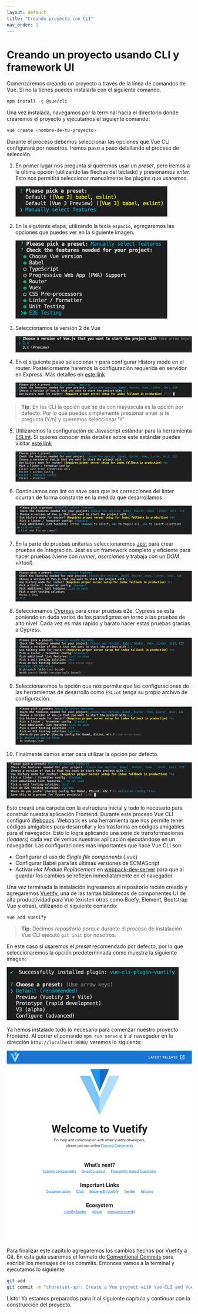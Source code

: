 ```yaml
---
layout: default
title: "Creando proyecto con CLI"
nav_order: 1
---
```


# Creando un proyecto usando CLI y framework UI

<!-- <div class="embed-responsive">
  <iframe
    class="embed-responsive__item"
    src="https://www.youtube.com/embed/opMGpx98r7c"
    title="YouTube video player"
    frameborder="0"
    allow="accelerometer; autoplay; clipboard-write; encrypted-media; gyroscope; picture-in-picture" allowfullscreen
  ></iframe>
</div> -->

Comenzaremos creando un proyecto a través de la línea de comandos de Vue. Si no la tienes puedes instalarla con el siguiente comando.

```bash
npm install -g @vue/cli
```

Una vez instalada, navegamos por la terminal hacia el directorio donde crearemos el proyecto y ejecutamos el siguiente comando:

```bash
vue create <nombre-de-tu-proyecto>
```

Durante el proceso debemos seleccionar las opciones que Vue CLI configurará por nosotros. Iremos paso a paso detallando el proceso de selección.

1) En primer lugar nos pregunta si queremos usar un *preset*, pero iremos a la última opción (utilizando las flechas del teclado) y presionamos *enter*. Esto nos permitirá seleccionar manualmente los plugins que usaremos.
   
   ![Imagen de paso 1 de instalación](images/01-vue-cli-install-01.png)

2) En la siguiente etapa, utilizando la tecla `espacio`, agregaremos las opciones que puedes ver en la siguiente imagen.

   ![Imagen de paso 2 de instalación](images/01-vue-cli-install-02.png)

3) Seleccionamos la versión 2 de Vue

   ![Imagen de paso 3 de instalación](images/01-vue-cli-install-03.png)

4) En el siguiente paso seleccionar `Y` para configurar History mode en el router. Posteriormente haremos la configuración requerida en servidor en Express. Más detalles en [este link](https://router.vuejs.org/guide/essentials/history-mode.html#html5-history-mode)

   ![Imagen de paso 4 de instalación](images/01-vue-cli-install-04.png?raw=true)

>**Tip**: En las CLI la opción que se da con mayúscula es la opción por defecto. Por lo que puedes simplemente presionar enter 
si te pregunta (Y/n) y queremos seleccionar 'Y'

5) Utilizaremos la configuración de Javascript estándar para la herramienta [ESLint](https://eslint.org/). Si quieres conocer más detalles sobre este estándar puedes visitar [este link](https://standardjs.com/)  

   ![Imagen de paso 5 de instalación](images/01-vue-cli-install-05.png)

6) Continuamos con lint on save para que las correcciones del linter ocurran de forma constante en la medida que desarrollamos  
   
   ![Lint on save](images/01-vue-cli-install-05-b.png)

7) En la parte de pruebas unitarias seleccionaremos [Jest](https://jestjs.io/) para crear pruebas de integración. Jest es un framework completo y eficiente para hacer pruebas (viene con *runner*, *aserciones* y trabaja con un *DOM virtual*).
   
   ![Imagen de paso 6 de instalación](images/01-vue-cli-install-06.png)

8) Seleccionamos [Cypress](https://www.cypress.io/) para crear pruebas e2e. Cypress se está poniendo en duda varios de los paradigmas en torno a las pruebas de alto nivel. Cada vez es más rápido y barato hacer estas pruebas gracias a Cypress. 

   ![Imagen de paso 7 de instalación](images/01-vue-cli-install-07.png)

9) Seleccionaremos la opción que nos permite que las configuraciones de las herramientas de desarrollo como `ESLint` tenga su propio archivo de configuración.
 
   ![Imagen de paso 8 de instalación](images/01-vue-cli-install-08.png)

10) Finalmente damos enter para utilizar la opción por defecto.

   ![Imagen de paso 9 de instalación](images/01-vue-cli-install-09.png)

Esto creará una carpeta con la estructura inicial y todo lo necesario para construir nuestra aplicación Frontend. Durante este proceso Vue CLI configuró [Webpack](https://webpack.js.org/). Webpack es una herramienta que nos permite tener códigos amigables para desarrollar y los trasforma en códigos amigables para el navegador. Esto lo logra aplicando una serie de transformaciones (*loaders*) cada vez de vemos nuestras aplicación ejecutándose en un navegador. Las configuraciones más importantes que hace Vue CLI son:

   +  Configurar el uso de *Single file components* (.vue) 
   +  Configurar Babel para las últimas versiones de ECMAScript
   +  Activar *Hot Module Replacement* en [webpack-dev-server](https://github.com/webpack/webpack-dev-server) para que al guardar los cambios se reflejen inmediatamente en el navegador


Una vez terminada la instalación ingresamos al repositorio recién creado y agregaremos [Vuetify](https://vuetifyjs.com/), una de las tantas bibliotecas de componentes UI de alta productividad para Vue (existen otras como Buefy, Element, Bootstrap Vue y otras), utilizando el siguiente comando:

```bash
vue add vuetify
```

> **Tip**: Decimos *repositorio* porque durante el proceso de instalación Vue CLI ejecutó `git init` por nosotros.

En este caso sí usaremos el *preset* recomendado por defecto, por lo que seleccionaremos la opción predeterminada como muestra la siguiente imagen:

![Imagen de paso 10 de instalación](images/01-vue-cli-install-10.png)

Ya hemos instalado todo lo necesario para comenzar nuestro proyecto Frontend. Al correr el comando `npm run serve` e ir al navegador en la dirección `http://localhost:8080/` veremos lo siguiente:

![Imagen resultado final de instalaciones](images/01-vue-cli-install-11.png)

Para finalizar este capítulo agregaremos los cambios hechos por Vuetify a Git. En esta guía usaremos el formato de [Conventional Commits](https://github.com/conventional-changelog/commitlint/tree/master/%40commitlint/config-conventional) para escribir los mensajes de los commits. Entonces vamos a la terminal y ejecutamos lo siguiente:

```bash
git add .
git commit -m "chore(set-up): Create a Vue project with Vue-CLI and Vuetify"

```
Listo! Ya estamos preparados para ir al siguiente capítulo y continuar con la construcción del proyecto.
